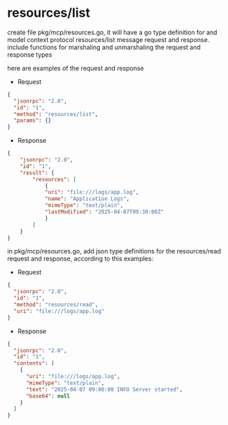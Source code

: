 # resources/list

create file pkg/mcp/resources.go, it will have a go type definition for and model context protocol resources/list message request and response.  include functions for marshaling and unmarshaling the request and response types

here are examples of the request and response

- Request
```json
{
  "jsonrpc": "2.0",
  "id": "1",
  "method": "resources/list",
  "params": {}
}

```

- Response
```json
{
    "jsonrpc": "2.0",
    "id": "1",
    "result": {
        "resources": [
            {
            "uri": "file:///logs/app.log",
            "name": "Application Logs",
            "mimeType": "text/plain",
            "lastModified": "2025-04-07T09:30:00Z"
            }
        ]
    }
}
```


in pkg/mcp/resources.go, add json type definitions for the resources/read request and response, according to this examples:
- Request
```json
{
  "jsonrpc": "2.0",
  "id": "1",
  "method": "resources/read",
  "uri": "file:///logs/app.log"
}
```

- Response

```json
{
  "jsonrpc": "2.0",
  "id": "1",
  "contents": [
    {
      "uri": "file:///logs/app.log",
      "mimeType": "text/plain",
      "text": "2025-04-07 09:00:00 INFO Server started",
      "base64": null
    }
  ]
}
```